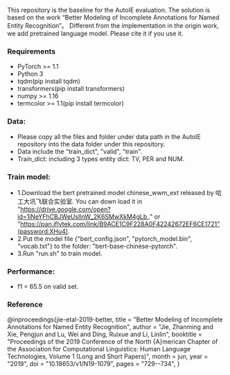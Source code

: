 This repository is the baseline for the AutoIE evaluation. The solution is based on the work “Better Modeling of Incomplete Annotations for Named Entity Recognition”。 Different from the implementation in the origin work, we add pretrained language model. Please cite it if you use it. 

### Requirements
* PyTorch >= 1.1
* Python 3
* tqdm(pip install tqdm)
* transformers(pip install transformers)
* numpy >= 1.16
* termcolor >= 1.1(pip install termcolor)


### Data:
*   Please copy all the files and folder under data path in the AutoIE repository into the data folder under this repository. 
*   Data include the "train_dict", "valid", "train".
*   Train_dict: including 3 types entity dict: TV, PER and NUM.

### Train model:
*  1.Download the bert pretrained model chinese_wwm_ext released by 哈工大讯飞联合实验室. You can down load it in "https://drive.google.com/open?id=1iNeYFhCBJWeUsIlnW_2K6SMwXkM4gLb_" or "https://pan.iflytek.com/link/B9ACE1C9F228A0F42242672EF6CE1721"(password:XHu4).
*  2.Put the model file {"bert_config.json", "pytorch_model.bin", "vocab.txt"} to the folder: "bert-base-chinese-pytorch".
*  3.Run "run.sh" to train model.

### Performance: 
*   f1 = 65.5 on valid set.

### Reference
@inproceedings{jie-etal-2019-better,
    title = "Better Modeling of Incomplete Annotations for Named Entity Recognition",
    author = "Jie, Zhanming  and
      Xie, Pengjun  and
      Lu, Wei  and
      Ding, Ruixue  and
      Li, Linlin",
    booktitle = "Proceedings of the 2019 Conference of the North {A}merican Chapter of the Association for Computational Linguistics: Human Language Technologies, Volume 1 (Long and Short Papers)",
    month = jun,
    year = "2019",
    doi = "10.18653/v1/N19-1079",
    pages = "729--734",
}